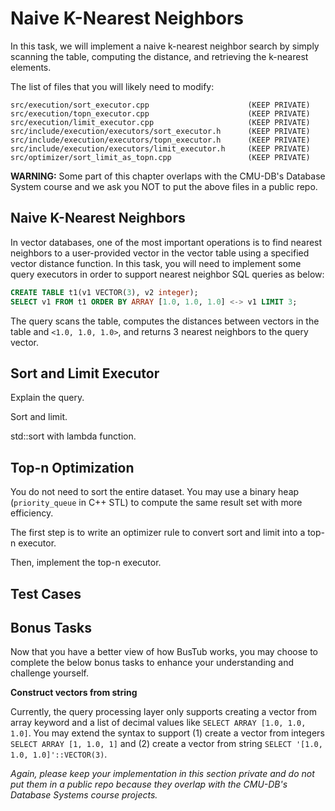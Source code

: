 # Naive K-Nearest Neighbors

In this task, we will implement a naive k-nearest neighbor search by simply scanning the table, computing the distance, and retrieving the k-nearest elements.

The list of files that you will likely need to modify:

```
src/execution/sort_executor.cpp                      (KEEP PRIVATE)
src/execution/topn_executor.cpp                      (KEEP PRIVATE)
src/execution/limit_executor.cpp                     (KEEP PRIVATE)
src/include/execution/executors/sort_executor.h      (KEEP PRIVATE)
src/include/execution/executors/topn_executor.h      (KEEP PRIVATE)
src/include/execution/executors/limit_executor.h     (KEEP PRIVATE)
src/optimizer/sort_limit_as_topn.cpp                 (KEEP PRIVATE)
```

**WARNING:** Some part of this chapter overlaps with the CMU-DB's Database System course and we ask you NOT to put the above files in a public repo.

## Naive K-Nearest Neighbors

In vector databases, one of the most important operations is to find nearest neighbors to a user-provided vector in the vector table using a specified vector distance function. In this task, you will need to implement some query executors in order to support nearest neighbor SQL queries as below:

```sql
CREATE TABLE t1(v1 VECTOR(3), v2 integer);
SELECT v1 FROM t1 ORDER BY ARRAY [1.0, 1.0, 1.0] <-> v1 LIMIT 3;
```

The query scans the table, computes the distances between vectors in the table and `<1.0, 1.0, 1.0>`, and returns 3 nearest neighbors to the query vector.

## Sort and Limit Executor

Explain the query.

Sort and limit.

std::sort with lambda function.

## Top-n Optimization

You do not need to sort the entire dataset. You may use a binary heap (`priority_queue` in C++ STL) to compute the same result set with more efficiency.

The first step is to write an optimizer rule to convert sort and limit into a top-n executor.

Then, implement the top-n executor.

## Test Cases

## Bonus Tasks

Now that you have a better view of how BusTub works, you may choose to complete the below bonus tasks to enhance your understanding and challenge yourself.

**Construct vectors from string**

Currently, the query processing layer only supports creating a vector from array keyword and a list of decimal values like `SELECT ARRAY [1.0, 1.0, 1.0]`. You may extend the syntax to support (1) create a vector from integers `SELECT ARRAY [1, 1.0, 1]` and (2) create a vector from string `SELECT '[1.0, 1.0, 1.0]'::VECTOR(3)`.

*Again, please keep your implementation in this section private and do not put them in a public repo because they overlap with the CMU-DB's Database Systems course projects.*

